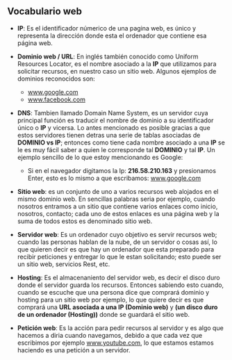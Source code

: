 ## Vocabulario web
- **IP**: Es el identificador númerico de una pagina web, es único y representa la dirección donde esta el ordenador que contiene esa página web.

- **Dominio web / URL**: En inglés también conocido como Uniform Resources Locator, es el nombre asociado a la **IP** que utilizamos para solicitar recursos, en nuestro caso un sitio web. Algunos ejemplos de dominios reconocidos son:
  
  -   www.google.com 
  -   www.facebook.com 
  
- **DNS**: Tambien llamado Domain Name System, es un servidor cuya principal función es traducir el nombre de dominio a su identificador único o **IP** y vicersa. Lo antes mencionado es posible gracias a que estos servidores tienen detras una serie de tablas asociadas de **DOMINIO vs IP**; entonces como tiene cada nombre asociado a una **IP** se le es muy fácil saber a quien le corresponde tal **DOMINIO** y tal **IP**. Un ejemplo sencillo de lo que estoy mencionando es Google:
  -   Si en el navegador digitamos la Ip: **216.58.210.163** y presionamos Enter, esto es lo mismo a que escribamos: www.google.com

- **Sitio web**: es un conjunto de uno a varios recursos web alojados en el mismo dominio web. En sencillas palabras seria por ejemplo, cuando nosotros entramos a un sitio que contiene varios enlaces como inicio, nosotros, contacto; cada uno de estos enlaces es una página web y la suma de todos estos es denominado sitio web.
  
- **Servidor web**: Es un ordenador cuyo objetivo es servir recursos web; cuando las personas hablan de la nube, de un servidor o cosas así, lo que quieren decir es que hay un ordenador que esta preparado para recibir peticiones y entregar lo que le estan solicitando; esto puede ser un sitio web, servicios Rest, etc.

- **Hosting**: Es el almacenaniento del servidor web, es decir el disco duro donde el servidor guarda los recursos. Entonces sabiendo esto cuando, cuando se escuche que una persona dice que comprará dominio y hosting para un sitio web por ejemplo, lo que quiere decir es que comprará una **URL asociada a una IP (Dominio web)** y **(un disco duro de un ordenador (Hosting))** donde se guardará el sitio web.

- **Petición web**: Es la acción para pedir recursos al servidor y es algo que hacemos a diria cuando navegamos, debido a que cada vez que escribimos por ejemplo www.youtube.com, lo que estamos estamos haciendo es una petición a un servidor.